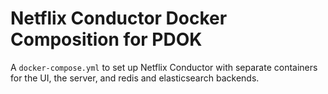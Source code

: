 Netflix Conductor Docker Composition for PDOK
=============================================
A `docker-compose.yml` to set up Netflix Conductor with separate containers for the UI, the server, and redis and elasticsearch backends. 
